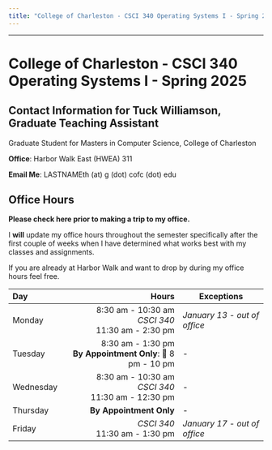 ```yaml
---
title: "College of Charleston - CSCI 340 Operating Systems I - Spring 2025"
---
```


-----
# College of Charleston - CSCI 340 Operating Systems I - Spring 2025



## Contact Information for Tuck Williamson, Graduate Teaching Assistant

Graduate Student for Masters in Computer Science, College of Charleston

**Office**: Harbor Walk East (HWEA) 311

**Email Me**: LASTNAMEth (at) g (dot) cofc (dot) edu

## Office Hours
**Please check here prior to making a trip to my office.**

I **will** update my office hours throughout the semester specifically after the first couple of weeks when I have determined what works best with my classes and assignments.

If you are already at Harbor Walk and want to drop by during my office hours feel free.

<!-- 
| Tuesday | **By Appointment Only** </br> 🌙 8 pm - 10 pm | - | 
| Thursday | **By Appointment Only** | - |
-->

| Day | Hours | Exceptions |
|:---|---:|---|
| Monday | 8:30 am - 10:30 am </br> _CSCI 340_ </br> 11:30 am - 2:30 pm | _January 13 - out of office_ |
| Tuesday | 8:30 am - 1:30 pm </br> **By Appointment Only**: 🌙 8 pm - 10 pm | - | 
| Wednesday | 8:30 am - 10:30 am </br>  _CSCI 340_ </br> 11:30 am - 12:30 pm | - |
| Thursday | **By Appointment Only** | - |
| Friday |  _CSCI 340_ </br> 11:30 am - 1:30 pm | _January 17 - out of office_ |


